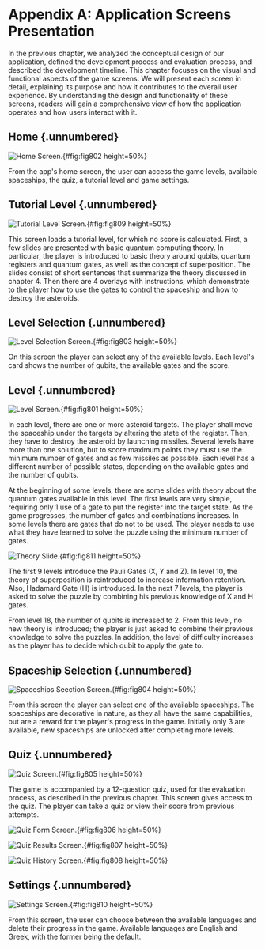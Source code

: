 # Appendix A: Application Screens Presentation

In the previous chapter, we analyzed the conceptual design of our application, defined the development process and evaluation process, and described the development timeline. This chapter focuses on the visual and functional aspects of the game screens. We will present each screen in detail, explaining its purpose and how it contributes to the overall user experience. By understanding the design and functionality of these screens, readers will gain a comprehensive view of how the application operates and how users interact with it.

## Home {.unnumbered}

![Home Screen.](chapter-8-appendix-A/image002_home_screen.jpg){#fig:fig802 height=50%}

From the app's home screen, the user can access the game levels, available spaceships, the quiz, a tutorial level and game settings.

## Tutorial Level {.unnumbered}

![Tutorial Level Screen.](chapter-8-appendix-A/image009_tutorial.jpg){#fig:fig809 height=50%}

This screen loads a tutorial level, for which no score is calculated. First, a few slides are presented with basic quantum computing theory. In particular, the player is introduced to basic theory around qubits, quantum registers and quantum gates, as well as the concept of superposition. The slides consist of short sentences that summarize the theory discussed in chapter 4. Then there are 4 overlays with instructions, which demonstrate to the player how to use the gates to control the spaceship and how to destroy the asteroids.

## Level Selection {.unnumbered}

![Level Selection Screen.](chapter-8-appendix-A/image003_levels_screen.jpg){#fig:fig803 height=50%}

On this screen the player can select any of the available levels. Each level's card shows the number of qubits, the available gates and the score.

## Level {.unnumbered}

![Level Screen.](chapter-8-appendix-A/image001_level_16.jpg){#fig:fig801 height=50%}

In each level, there are one or more asteroid targets. The player shall move the spaceship under the targets by altering the state of the register. Then, they have to destroy the asteroid by launching missiles. Several levels have more than one solution, but to score maximum points they must use the minimum number of gates and as few missiles as possible. Each level has a different number of possible states, depending on the available gates and the number of qubits.

At the beginning of some levels, there are some slides with theory about the quantum gates available in this level. The first levels are very simple, requiring only 1 use of a gate to put the register into the target state. As the game progresses, the number of gates and combinations increases. In some levels there are gates that do not to be used. The player needs to use what they have learned to solve the puzzle using the minimum number of gates.

![Theory Slide.](chapter-8-appendix-A/image011_theory_slide.jpg){#fig:fig811 height=50%}

The first 9 levels introduce the Pauli Gates (X, Y and Z). In level 10, the theory of superposition is reintroduced to increase information retention. Also, Hadamard Gate (H) is introduced. In the next 7 levels, the player is asked to solve the puzzle by combining his previous knowledge of X and H gates.

From level 18, the number of qubits is increased to 2. From this level, no new theory is introduced; the player is just asked to combine their previous knowledge to solve the puzzles. In addition, the level of difficulty increases as the player has to decide which qubit to apply the gate to.

## Spaceship Selection {.unnumbered}

![Spaceships Seection Screen.](chapter-8-appendix-A/image004_spaceships_screen.jpg){#fig:fig804 height=50%}

From this screen the player can select one of the available spaceships. The spaceships are decorative in nature, as they all have the same capabilities, but are a reward for the player's progress in the game. Initially only 3 are available, new spaceships are unlocked after completing more levels.

## Quiz {.unnumbered}

![Quiz Screen.](chapter-8-appendix-A/image005_quiz_screen.jpg){#fig:fig805 height=50%}

The game is accompanied by a 12-question quiz, used for the evaluation process, as described in the previous chapter. This screen gives access to the quiz. The player can take a quiz or view their score from previous attempts.

![Quiz Form Screen.](chapter-8-appendix-A/image006_quiz_form.jpg){#fig:fig806 height=50%}

![Quiz Results Screen.](chapter-8-appendix-A/image007_quiz_results.jpg){#fig:fig807 height=50%}

![Quiz History Screen.](chapter-8-appendix-A/image008_quiz_history.jpg){#fig:fig808 height=50%}

## Settings {.unnumbered}

![Settings Screen.](chapter-8-appendix-A/image010_settings_screen.jpg){#fig:fig810 height=50%}

From this screen, the user can choose between the available languages and delete their progress in the game. Available languages are English and Greek, with the former being the default.
